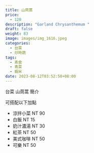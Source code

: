 ```yaml
---
title: 山茼蒿
price:
  - 120
description: "Garland Chrysanthemum "
draft: false
weight: 83
image: images/img_1616.jpeg
categories:
  - 台菜
  - 炒時蔬
tags:
  - 素食
  - 青菜
  - 蝦米
date: 2023-08-12T03:52:50+08:00
---
```


台菜 山茼蒿 簡介

可搭配以下加點

- 涼拌小菜  NT 90
- 白飯 NT 15
- 奶汁濃湯 NT 30
- 紅茶  NT 50
- 美式咖啡 NT 50
- 可樂 NT 50
